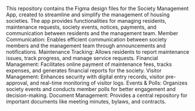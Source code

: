 This repository contains the Figma design files for the Society Management App, created to streamline and simplify the management of housing societies. The app provides functionalities for managing residents, maintenance requests, society events, notices, payments, and communication between residents and the management team.
Member Communication: Enables efficient communication between society members and the management team through announcements and notifications.
Maintenance Tracking: Allows residents to report maintenance issues, track progress, and manage service requests.
Financial Management: Facilitates online payment of maintenance fees, tracks expenses, and generates financial reports for the society.
Visitor Management: Enhances security with digital entry records, visitor pre-approval, and real-time monitoring of visitor logs.
Events & Polls: Organizes society events and conducts member polls for better engagement and decision-making.
Document Management: Provides a central repository for important documents like meeting minutes, bylaws, and contracts.
